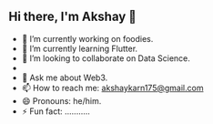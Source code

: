 ## Hi there, I'm Akshay 👋

- 🔭 I’m currently working on foodies.
- 🌱 I’m currently learning Flutter.
- 👯 I’m looking to collaborate on Data Science.
- 
- 💬 Ask me about Web3.
- 📫 How to reach me: akshaykarn175@gmail.com
- 😄 Pronouns: he/him.
- ⚡ Fun fact: ...........


